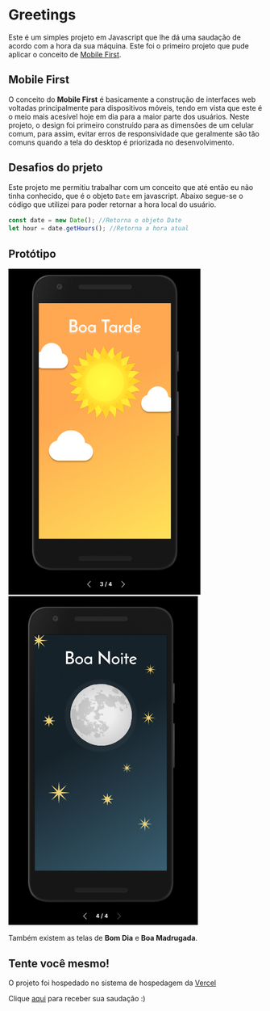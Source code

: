 # Greetings

Este é um simples projeto em Javascript que lhe dá uma saudação de acordo com a hora da sua máquina. Este foi o primeiro projeto que pude aplicar o conceito de [Mobile First](https://blog.apiki.com/mobile-first-o-conceito-e-sua-aplicabilidade/).

## Mobile First

O conceito do **Mobile First** é basicamente a construção de interfaces web voltadas principalmente para dispositivos móveis, tendo em vista que este é o meio mais acesível hoje em dia para a maior parte dos usuários.
Neste projeto, o design foi primeiro construído para as dimensões de um celular comum, para assim, evitar erros de responsividade que geralmente são tão comuns quando a tela do desktop é priorizada no desenvolvimento.

## Desafios do prjeto

Este projeto me permitiu trabalhar com um conceito que até então eu não tinha conhecido, que é o objeto `Date` em javascript. Abaixo segue-se o código que utilizei para poder retornar a hora local do usuário.

```javascript
const date = new Date(); //Retorna o objeto Date
let hour = date.getHours(); //Retorna a hora atual
```

## Protótipo

![afternoon](/design/afternoon.PNG)
![Nigth](/design/nigth.PNG)

Também existem as telas de **Bom Dia** e **Boa Madrugada**.

## Tente você mesmo!

O projeto foi hospedado no sistema de hospedagem da [Vercel](https://vercel.com/)

Clique [aqui](https://y-lg0i0qzs1-abraao2501.vercel.app) para receber sua saudação :)
